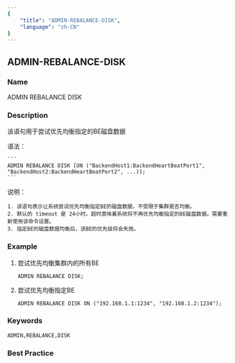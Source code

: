 ```yaml
---
{
    "title": "ADMIN-REBALANCE-DISK",
    "language": "zh-CN"
}
---
```


<!-- 
Licensed to the Apache Software Foundation (ASF) under one
or more contributor license agreements.  See the NOTICE file
distributed with this work for additional information
regarding copyright ownership.  The ASF licenses this file
to you under the Apache License, Version 2.0 (the
"License"); you may not use this file except in compliance
with the License.  You may obtain a copy of the License at
  http://www.apache.org/licenses/LICENSE-2.0
Unless required by applicable law or agreed to in writing,
software distributed under the License is distributed on an
"AS IS" BASIS, WITHOUT WARRANTIES OR CONDITIONS OF ANY
KIND, either express or implied.  See the License for the
specific language governing permissions and limitations
under the License.
-->

## ADMIN-REBALANCE-DISK

<version since="1.2.0">

### Name

ADMIN REBALANCE DISK

### Description

该语句用于尝试优先均衡指定的BE磁盘数据

语法：

    ```
    ADMIN REBALANCE DISK [ON ("BackendHost1:BackendHeartBeatPort1", "BackendHost2:BackendHeartBeatPort2", ...)];
    ```

说明：

    1. 该语句表示让系统尝试优先均衡指定BE的磁盘数据，不受限于集群是否均衡。
    2. 默认的 timeout 是 24小时。超时意味着系统将不再优先均衡指定的BE磁盘数据。需要重新使用该命令设置。
	3. 指定BE的磁盘数据均衡后，该BE的优先级将会失效。

### Example

1. 尝试优先均衡集群内的所有BE

    ```
    ADMIN REBALANCE DISK;
    ```

2. 尝试优先均衡指定BE

    ```
    ADMIN REBALANCE DISK ON ("192.168.1.1:1234", "192.168.1.2:1234");
    ```

### Keywords

    ADMIN,REBALANCE,DISK

### Best Practice

</version>


